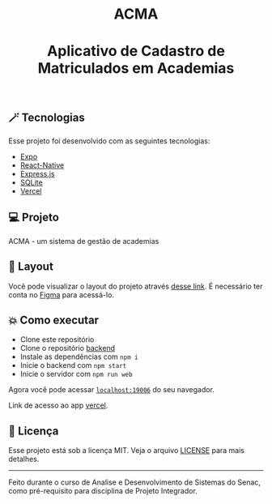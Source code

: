 <h1 align="center">
  ACMA
</h1>

<p align="center">
  <h1 align="center">Aplicativo de Cadastro de Matriculados em Academias</h1>
</p>

<br>

## :magic_wand: Tecnologias

Esse projeto foi desenvolvido com as seguintes tecnologias:

- [Expo](https://expo.dev/)
- [React-Native](https://reactnative.dev/)
- [Express.js](https://expressjs.com/)
- [SQLite](https://www.sqlite.org/index.html)
- [Vercel](https://vercel.com/)

## 💻 Projeto

ACMA - um sistema de gestão de academias

## 🔖 Layout

Você pode visualizar o layout do projeto através [desse link](https://www.figma.com/design/cDy9EfIoBQTXigfE9m1XmH/PI---Grupo-32?node-id=0%3A1&t=RZ0iqxhT1ftB5D2r-1). É necessário ter conta no [Figma](http://figma.com/) para acessá-lo.

## :boom: Como executar

- Clone este repositório
- Clone o repositório [backend](https://github.com/thunderONIX/ACMA-backend)
- Instale as dependências com `npm i`
- Inicie o backend com `npm start`
- Inicie o servidor com `npm run web`

Agora você pode acessar [`localhost:19006`](http://localhost:19006/) do seu navegador.

Link de acesso ao app [vercel](https://acma-nine.vercel.app/).

## 📄 Licença

Esse projeto está sob a licença MIT. Veja o arquivo [LICENSE](LICENSE.md) para mais detalhes.

---

Feito durante o curso de Analise e Desenvolvimento de Sistemas do Senac, como pré-requisito para disciplina de Projeto Integrador. 
